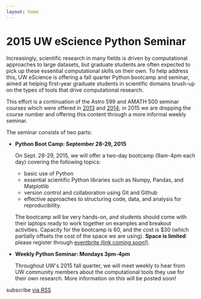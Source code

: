 ```yaml
---
layout: home
---
```


# 2015 UW eScience Python Seminar

Increasingly, scientific research in many fields is driven by computational
approaches to large datasets, but graduate students are often expected to pick
up these essential computational skills on their own. To help address this, UW
eScience is offering a fall quarter Python bootcamp and seminar, aimed at
helping first-year graduate students in scientific domains brush-up on the types
of tools that drive computational research.

This effort is a continuation of the Astro 599 and AMATH 500 seminar courses
which were offered in
[2013](http://www.astro.washington.edu/users/vanderplas/Astr599/) and
[2014](http://www.astro.washington.edu/users/vanderplas/Astr599_2014/);
in 2015 we are dropping the course number and offering this content through a
more informal weekly seminar.

The seminar consists of two parts:

- **Python Boot Camp: September 28-29, 2015**

  On Sept. 28-29, 2015, we will offer a two-day bootcamp (9am-4pm each day)
  covering the following topics:
  
  - basic use of Python
  - essential scientific Python libraries such as Numpy, Pandas, and Matplotlib
  - version control and collaboration using Git and Github
  - effective approaches to structuring code, data, and analysis for
    reproducibility.
  
  The bootcamp will be very hands-on, and students should come with their
  laptops ready to work together on examples and breakout activities.
  Capacity for the bootcamp is 60, and the cost is $30 (which partially offsets
  the cost of the space we are using). **Space is limited**: please register
  through [eventbrite (link coming soon!)]().

- **Weekly Python Seminar: Mondays 3pm-4pm**

  Throughout UW's 2015 fall quarter, we will meet weekly to hear from UW
  community members about the computational tools they use for their own
  research. More information on this will be posted soon!
  

<div class="home">

<!--
  <h2 class="page-heading">Posts</h1>

  <ul class="post-list">
    {% for post in site.posts %}
      <li>
        <span class="post-meta">{{ post.date | date: "%b %-d, %Y" }}</span>

        <h3>
          <a class="post-link" href="{{ post.url | prepend: site.baseurl }}">{{ post.title }}</a>
        </h3>
      </li>
    {% endfor %}
  </ul>
-->

  <p class="rss-subscribe">subscribe <a href="{{ "/feed.xml" | prepend: site.baseurl }}">via RSS</a></p>

</div>
